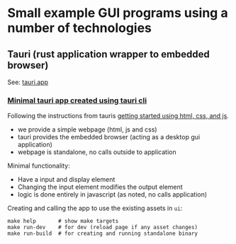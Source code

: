 # Small example GUI programs using a number of technologies

## Tauri (rust application wrapper to embedded browser)

See: [tauri.app](https://tauri.app/)

### [Minimal tauri app created using tauri cli](tauri-minimal/)

Following the instructions from tauris [getting started using html, css, and js](https://tauri.app/v1/guides/getting-started/setup/html-css-js/).

* we provide a simple webpage (html, js and css)
* tauri provides the embedded browser (acting as a desktop gui application)
* webpage is standalone, no calls outside to application

Minimal functionality:

* Have a input and display element
* Changing the input element modifies the output element
* logic is done entirely in javascript (as noted, no calls application)

Creating and calling the app to use the existing assets in `ui`:

```
make help       # show make targets
make run-dev    # for dev (reload page if any asset changes)
make run-build  # for creating and running standalone binary
```


